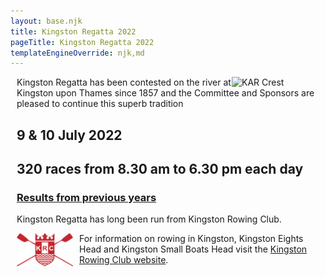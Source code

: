 ```yaml
---
layout: base.njk
title: Kingston Regatta 2022
pageTitle: Kingston Regatta 2022
templateEngineOverride: njk,md
---
```

<div id="nav" style="display:none">1</div>
<div style="margin-left: 10px; text-align: left;">
<!--<img class="karcrest" src="/images/logos/CNMEstatesKARLogo2009.gif" alt="KAR Crest">-->
<img width="150" class="karcrest" src="/images/logos/karcrest.png" alt="KAR Crest" style="float:right;">

<p> Kingston Regatta has been contested on the river at Kingston upon Thames since 1857 and the Committee and Sponsors are pleased to continue this superb tradition</p>
<div style="position:relative;">
<h2>9 &amp; 10 July 2022</h2>
<h2>320 races from 8.30 am to 6.30 pm each day</h2>
</div>
<h3><a href="results.htm">Results from previous years</a></h3>		
<div class="krcbox" >
  <p>Kingston Regatta has long been run from Kingston Rowing Club.</p>
  <a href="https://www.kingstonrc.co.uk"><img src="images/logos/KRC_Shield_Red_m.png" alt="KRC Logo" style="float:left; padding-right:10px;width:90px;"></a>
  <p>For information on rowing in Kingston, Kingston Eights Head and Kingston Small Boats Head visit the <a href="https://www.kingstonrc.co.uk">Kingston Rowing Club website</a>.</p>
</div>
</div>